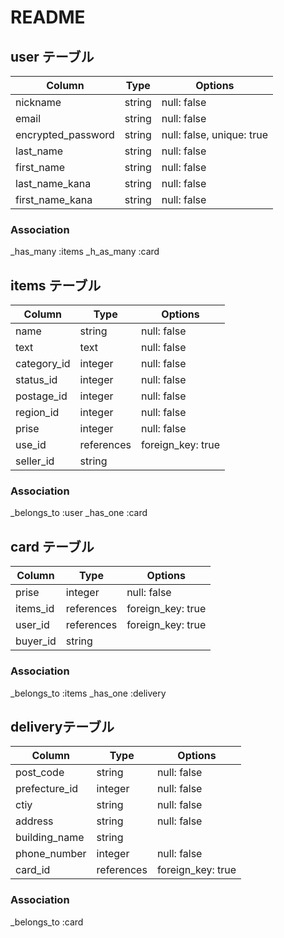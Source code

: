 # README

## user テーブル

| Column             | Type   | Options                   |
|--------------------|--------|---------------------------|
| nickname           | string | null: false               |
| email              | string | null: false               |
| encrypted_password | string | null: false, unique: true |
| last_name          | string | null: false               |
| first_name         | string | null: false               |
| last_name_kana     | string | null: false               |
| first_name_kana    | string | null: false               |

### Association

_has_many :items
_h_as_many :card

## items テーブル

| Column      | Type       | Options             |
|-------------|------------|---------------------|
| name        | string     | null: false         |
| text        | text       | null: false         |
| category_id | integer    | null: false         |
| status_id   | integer    | null: false         |
| postage_id  | integer    | null: false         |
| region_id   | integer    | null: false         |
| prise       | integer    | null: false         |
| use_id      | references | foreign_key: true   |
| seller_id   | string     |                     |


### Association

_belongs_to :user
_has_one :card


## card テーブル

| Column   | Type       | Options           |
|----------|------------|-------------------|
| prise    | integer    | null: false       |
| items_id | references | foreign_key: true |
| user_id  | references | foreign_key: true |
| buyer_id | string     |                   |

### Association

_belongs_to :items
_has_one  :delivery

## deliveryテーブル

| Column        | Type       | Options           |
|---------------|------------|-------------------|
| post_code     | string     | null: false       |
| prefecture_id | integer    | null: false       |
| ctiy          | string     | null: false       |
| address       | string     | null: false       |
| building_name | string     |                   |
| phone_number  | integer    | null: false       |
| card_id       | references | foreign_key: true |

### Association

_belongs_to :card

